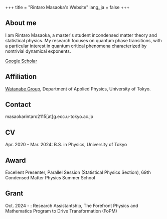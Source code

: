 +++
title = "Rintaro Masaoka's Website"
lang_ja = false
+++

## About me
I am Rintaro Masaoka, a master's student incondensed matter theory and statistical physics.
My research focuses on quantum phase transitions, with a particular interest in quantum critical phenomena characterized by nontrivial dynamical exponents.

[Google Scholar](https://scholar.google.com/citations?user=qoSWWasAAAAJ&hl=en)

## Affiliation

[Watanabe Group](https://sites.google.com/view/watanabegroup/home?authuser=0), Department of Applied Physics, University of Tokyo.

## Contact

masaokarintaro2115[at]g.ecc.u-tokyo.ac.jp

## CV

Apr. 2020 - Mar. 2024: B.S. in Physics, University of Tokyo

## Award

Excellent Presenter, Parallel Session (Statistical Physics Section), 69th Condensed Matter Physics Summer School

## Grant

Oct. 2024 - : Research Assistantship, The Forefront Physics and Mathematics Program to Drive Transformation (FoPM)